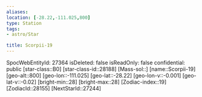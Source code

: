 ```yaml
---
aliases: 
location: [-28.22,-111.025,800]
type: Station
tags:
- astro/Star

title: Scorpii-19
---
```

SpocWebEntityId: 27364
isDeleted: false
isReadOnly: false
confidential: public
[star-class::B0]
[star-class-id::28188]
[Mass-sol::]
[name::Scorpii-19]
[geo-alt::800]
[geo-lon::-111.025]
[geo-lat::-28.22]
[geo-lon-v::-0.001]
[geo-lat-v::-0.02]
[bright-min::28]
[bright-max::28]
[Zodiac-index::19]
[ZodiacId::28155]
[NextStarId::27244]



